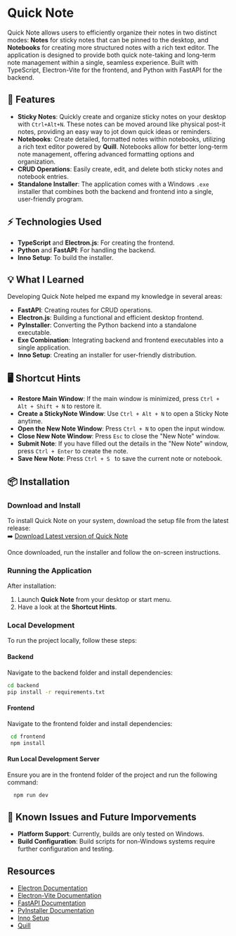 # Quick Note

Quick Note allows users to efficiently organize their notes in two distinct modes: **Notes** for sticky notes that can be pinned to the desktop, and **Notebooks** for creating more structured notes with a rich text editor. The application is designed to provide both quick note-taking and long-term note management within a single, seamless experience. Built with TypeScript, Electron-Vite for the frontend, and Python with FastAPI for the backend.

## 🚀 Features

- **Sticky Notes**: Quickly create and organize sticky notes on your desktop with `Ctrl+Alt+N`. These notes can be moved around like physical post-it notes, providing an easy way to jot down quick ideas or reminders.
- **Notebooks**: Create detailed, formatted notes within notebooks, utilizing a rich text editor powered by **Quill**. Notebooks allow for better long-term note management, offering advanced formatting options and organization.
- **CRUD Operations**: Easily create, edit, and delete both sticky notes and notebook entries.
- **Standalone Installer**: The application comes with a Windows `.exe` installer that combines both the backend and frontend into a single, user-friendly program.

## ⚡️ Technologies Used

- **TypeScript** and **Electron.js**: For creating the frontend.
- **Python** and **FastAPI**: For handling the backend.
- **Inno Setup**: To build the installer.

## 💡 What I Learned

Developing Quick Note helped me expand my knowledge in several areas:

- **FastAPI**: Creating routes for CRUD operations.
- **Electron.js**: Building a functional and efficient desktop frontend.
- **PyInstaller**: Converting the Python backend into a standalone executable.
- **Exe Combination**: Integrating backend and frontend executables into a single application.
- **Inno Setup**: Creating an installer for user-friendly distribution.

## 🖥️ Shortcut Hints

- **Restore Main Window**: If the main window is minimized, press `Ctrl + Alt + Shift + N` to restore it.
- **Create a StickyNote Window**: Use `Ctrl + Alt + N` to open a Sticky Note anytime.
- **Open the New Note Window**: Press `Ctrl + N` to open the input window.
- **Close New Note Window**: Press `Esc` to close the "New Note" window.
- **Submit Note**: If you have filled out the details in the "New Note" window, press `Ctrl + Enter` to create the note.
- **Save New Note**: Press `Ctrl + S ` to save the current note or notebook.

## 📦 Installation

### Download and Install

To install Quick Note on your system, download the setup file from the latest release:  
➡️ [Download Latest version of Quick Note](https://github.com/maxitech/quick_note/releases)

Once downloaded, run the installer and follow the on-screen instructions.

### Running the Application

After installation:

1. Launch **Quick Note** from your desktop or start menu.
2. Have a look at the **Shortcut Hints**.

### Local Development

To run the project locally, follow these steps:

#### Backend

Navigate to the backend folder and install dependencies:

```bash
cd backend
pip install -r requirements.txt
```

#### Frontend

Navigate to the frontend folder and install dependencies:

```bash
 cd frontend
 npm install
```

#### Run Local Development Server

Ensure you are in the frontend folder of the project and run the following command:

```bash
  npm run dev
```

## 🔧 Known Issues and Future Imporvements

- **Platform Support**: Currently, builds are only tested on Windows.
- **Build Configuration**: Build scripts for non-Windows systems require further configuration and testing.

## Resources

- [Electron Documentation](https://www.electronjs.org/docs/latest)
- [Electron-Vite Documentation](https://electron-vite.org/guide/)
- [FastAPI Documentation](https://fastapi.tiangolo.com/)
- [PyInstaller Documentation](https://pyinstaller.org/en/stable/)
- [Inno Setup](https://jrsoftware.org/isinfo.php)
- [Quill](https://quilljs.com/docs/quickstart)
